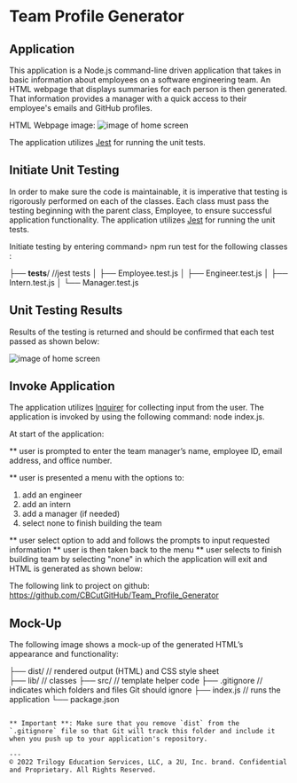 # Team Profile Generator

## Application

This application is a Node.js command-line driven application that takes in basic information about employees on a software engineering team. An HTML webpage that displays summaries for each person is then generated. That information provides a manager with a quick access to their employee's emails and GitHub profiles.

HTML Webpage image: ![image of home screen](./asset/TeamRosterTPG.png)

The application utilizes [Jest](https://www.npmjs.com/package/jest) for running the unit tests.
 

## Initiate Unit Testing

In order to make sure the code is maintainable, it is imperative that testing is rigorously performed on each of the classes. Each class must pass the testing beginning with the parent class, Employee, to ensure successful application functionality. The application utilizes [Jest](https://www.npmjs.com/package/jest) for running the unit tests.

Initiate testing by entering command> npm run test for the following classes :

├── __tests__/             //jest tests
│   ├── Employee.test.js
│   ├── Engineer.test.js
│   ├── Intern.test.js
│   └── Manager.test.js

## Unit Testing Results

Results of the testing is returned and should be confirmed that each test passed as shown below: 

![image of home screen](./asset/TestTPG.png)


## Invoke Application

The application utilizes [Inquirer](https://www.npmjs.com/package/inquirer) for collecting input from the user. The application is invoked by using the following command: node index.js.

At start of the application:

** user is prompted to enter the team manager’s name, employee ID, email address, and office number.

** user is presented a menu with the options to:
  1. add an engineer
  2. add an intern
  3. add a manager (if needed)
  4. select none to finish building the team

** user select option to add and follows the prompts to input requested information
** user is then taken back to the menu
** user selects to finish building team by selecting "none" in which the application will exit and HTML is generated as shown below:


The following link to project on github: https://github.com/CBCutGitHub/Team_Profile_Generator


## Mock-Up

The following image shows a mock-up of the generated HTML’s appearance and functionality:


├── dist/                  // rendered output (HTML) and CSS style sheet      
├── lib/                   // classes
├── src/                   // template helper code 
├── .gitignore             // indicates which folders and files Git should ignore
├── index.js               // runs the application
└── package.json           
```

** Important **: Make sure that you remove `dist` from the `.gitignore` file so that Git will track this folder and include it when you push up to your application's repository.

---
© 2022 Trilogy Education Services, LLC, a 2U, Inc. brand. Confidential and Proprietary. All Rights Reserved.

